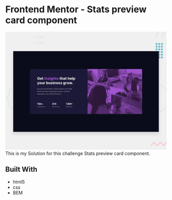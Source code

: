 # Frontend Mentor - Stats preview card component

![Design preview for the Stats preview card component coding challenge](./design/desktop-preview.jpg)
This is my Solution for this challenge Stats preview card component. 

## Built With
- html5
- css
- BEM

